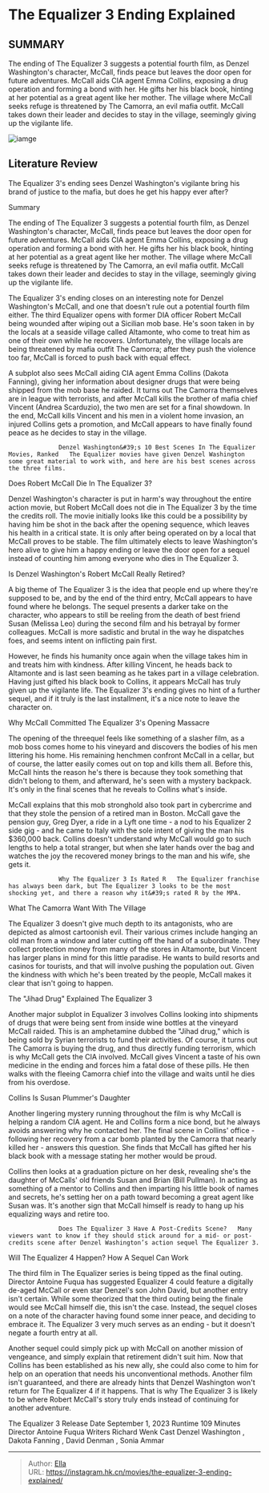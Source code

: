 # The Equalizer 3 Ending Explained


## SUMMARY 



  The ending of The Equalizer 3 suggests a potential fourth film, as Denzel Washington&#39;s character, McCall, finds peace but leaves the door open for future adventures.   McCall aids CIA agent Emma Collins, exposing a drug operation and forming a bond with her. He gifts her his black book, hinting at her potential as a great agent like her mother.   The village where McCall seeks refuge is threatened by The Camorra, an evil mafia outfit. McCall takes down their leader and decides to stay in the village, seemingly giving up the vigilante life.  

![iamge](https://static1.srcdn.com/wordpress/wp-content/uploads/2023/08/equalizer-3-ending-explained.jpg)

## Literature Review

The Equalizer 3&#39;s ending sees Denzel Washington&#39;s vigilante bring his brand of justice to the mafia, but does he get his happy ever after?





Summary

  The ending of The Equalizer 3 suggests a potential fourth film, as Denzel Washington&#39;s character, McCall, finds peace but leaves the door open for future adventures.   McCall aids CIA agent Emma Collins, exposing a drug operation and forming a bond with her. He gifts her his black book, hinting at her potential as a great agent like her mother.   The village where McCall seeks refuge is threatened by The Camorra, an evil mafia outfit. McCall takes down their leader and decides to stay in the village, seemingly giving up the vigilante life.  







The Equalizer 3&#39;s ending closes on an interesting note for Denzel Washington&#39;s McCall, and one that doesn&#39;t rule out a potential fourth film either. The third Equalizer opens with former DIA officer Robert McCall being wounded after wiping out a Sicilian mob base. He&#39;s soon taken in by the locals at a seaside village called Altamonte, who come to treat him as one of their own while he recovers. Unfortunately, the village locals are being threatened by mafia outfit The Camorra; after they push the violence too far, McCall is forced to push back with equal effect.

A subplot also sees McCall aiding CIA agent Emma Collins (Dakota Fanning), giving her information about designer drugs that were being shipped from the mob base he raided. It turns out The Camorra themselves are in league with terrorists, and after McCall kills the brother of mafia chief Vincent (Andrea Scarduzio), the two men are set for a final showdown. In the end, McCall kills Vincent and his men in a violent home invasion, an injured Collins gets a promotion, and McCall appears to have finally found peace as he decides to stay in the village.




                  Denzel Washington&#39;s 10 Best Scenes In The Equalizer Movies, Ranked   The Equalizer movies have given Denzel Washington some great material to work with, and here are his best scenes across the three films.   


 Does Robert McCall Die In The Equalizer 3? 
         

Denzel Washington&#39;s character is put in harm&#39;s way throughout the entire action movie, but Robert McCall does not die in The Equalizer 3 by the time the credits roll. The movie initially looks like this could be a possibility by having him be shot in the back after the opening sequence, which leaves his health in a critical state. It is only after being operated on by a local that McCall proves to be stable. The film ultimately elects to leave Washington&#39;s hero alive to give him a happy ending or leave the door open for a sequel instead of counting him among everyone who dies in The Equalizer 3.






 Is Denzel Washington&#39;s Robert McCall Really Retired? 
          

A big theme of The Equalizer 3 is the idea that people end up where they&#39;re supposed to be, and by the end of the third entry, McCall appears to have found where he belongs. The sequel presents a darker take on the character, who appears to still be reeling from the death of best friend Susan (Melissa Leo) during the second film and his betrayal by former colleagues. McCall is more sadistic and brutal in the way he dispatches foes, and seems intent on inflicting pain first.

However, he finds his humanity once again when the village takes him in and treats him with kindness. After killing Vincent, he heads back to Altamonte and is last seen beaming as he takes part in a village celebration. Having just gifted his black book to Collins, it appears McCall has truly given up the vigilante life. The Equalizer 3&#39;s ending gives no hint of a further sequel, and if it truly is the last installment, it&#39;s a nice note to leave the character on.






 Why McCall Committed The Equalizer 3&#39;s Opening Massacre 
          

The opening of the threequel feels like something of a slasher film, as a mob boss comes home to his vineyard and discovers the bodies of his men littering his home. His remaining henchmen confront McCall in a cellar, but of course, the latter easily comes out on top and kills them all. Before this, McCall hints the reason he&#39;s there is because they took something that didn&#39;t belong to them, and afterward, he&#39;s seen with a mystery backpack. It&#39;s only in the final scenes that he reveals to Collins what&#39;s inside.

McCall explains that this mob stronghold also took part in cybercrime and that they stole the pension of a retired man in Boston. McCall gave the pension guy, Greg Dyer, a ride in a Lyft one time - a nod to his Equalizer 2 side gig - and he came to Italy with the sole intent of giving the man his $360,000 back. Collins doesn&#39;t understand why McCall would go to such lengths to help a total stranger, but when she later hands over the bag and watches the joy the recovered money brings to the man and his wife, she gets it.




                  Why The Equalizer 3 Is Rated R   The Equalizer franchise has always been dark, but The Equalizer 3 looks to be the most shocking yet, and there a reason why it&#39;s rated R by the MPA.   



 What The Camorra Want With The Village 
          

The Equalizer 3 doesn&#39;t give much depth to its antagonists, who are depicted as almost cartoonish evil. Their various crimes include hanging an old man from a window and later cutting off the hand of a subordinate. They collect protection money from many of the stores in Altamonte, but Vincent has larger plans in mind for this little paradise. He wants to build resorts and casinos for tourists, and that will involve pushing the population out. Given the kindness with which he&#39;s been treated by the people, McCall makes it clear that isn&#39;t going to happen.






 The &#34;Jihad Drug&#34; Explained 
        The Equalizer 3   

Another major subplot in Equalizer 3 involves Collins looking into shipments of drugs that were being sent from inside wine bottles at the vineyard McCall raided. This is an amphetamine dubbed the &#34;Jihad drug,&#34; which is being sold by Syrian terrorists to fund their activities. Of course, it turns out The Camorra is buying the drug, and thus directly funding terrorism, which is why McCall gets the CIA involved. McCall gives Vincent a taste of his own medicine in the ending and forces him a fatal dose of these pills. He then walks with the fleeing Camorra chief into the village and waits until he dies from his overdose.



 Collins Is Susan Plummer&#39;s Daughter 
          




Another lingering mystery running throughout the film is why McCall is helping a random CIA agent. He and Collins form a nice bond, but he always avoids answering why he contacted her. The final scene in Collins&#39; office - following her recovery from a car bomb planted by the Camorra that nearly killed her - answers this question. She finds that McCall has gifted her his black book with a message stating her mother would be proud.

Collins then looks at a graduation picture on her desk, revealing she&#39;s the daughter of McCalls&#39; old friends Susan and Brian (Bill Pullman). In acting as something of a mentor to Collins and then imparting his little book of names and secrets, he&#39;s setting her on a path toward becoming a great agent like Susan was. It&#39;s another sign that McCall himself is ready to hang up his equalizing ways and retire too.

                  Does The Equalizer 3 Have A Post-Credits Scene?   Many viewers want to know if they should stick around for a mid- or post-credits scene after Denzel Washington’s action sequel The Equalizer 3.   






 Will The Equalizer 4 Happen? How A Sequel Can Work 
          

The third film in The Equalizer series is being tipped as the final outing. Director Antoine Fuqua has suggested Equalizer 4 could feature a digitally de-aged McCall or even star Denzel&#39;s son John David, but another entry isn&#39;t certain. While some theorized that the third outing being the finale would see McCall himself die, this isn&#39;t the case. Instead, the sequel closes on a note of the character having found some inner peace, and deciding to embrace it. The Equalizer 3 very much serves as an ending - but it doesn&#39;t negate a fourth entry at all.

Another sequel could simply pick up with McCall on another mission of vengeance, and simply explain that retirement didn&#39;t suit him. Now that Collins has been established as his new ally, she could also come to him for help on an operation that needs his unconventional methods. Another film isn&#39;t guaranteed, and there are already hints that Denzel Washington won&#39;t return for The Equalizer 4 if it happens. That is why The Equalizer 3 is likely to be where Robert McCall&#39;s story truly ends instead of continuing for another adventure.




   The Equalizer 3      Release Date    September 1, 2023     Runtime    109 Minutes     Director    Antoine Fuqua     Writers    Richard Wenk     Cast    Denzel Washington , Dakota Fanning , David Denman , Sonia Ammar      

 



---

> Author: [Ella](https://instagram.hk.cn/)  
> URL: https://instagram.hk.cn/movies/the-equalizer-3-ending-explained/  

